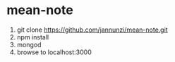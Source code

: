 # mean-note

1. git clone https://github.com/jannunzi/mean-note.git
1. npm install
1. mongod
1. browse to localhost:3000